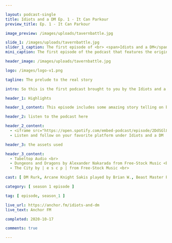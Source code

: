 ```yaml
---

layout: podcast-single
title: Idiots and a DM Ep. 1 - It Can Parkour
preview_title: Ep. 1 - It Can Parkour

image_preview: /images/uploads/tavernbattle.jpg

slide_1: /images/uploads/tavernbattle.jpg
slider_1_caption: The first episode of <br> <span>Idiots and a DM</span>
mini_caption: The first episode of the podcast that features the original cast of players that started it all. Oh the fun that we had and also a skeleton can apparently parkour off walls too.

header_image: /images/uploads/tavernbattle.jpg

logo: /images/logo-v1.png

tagline: The prelude to the real story

intro: So this is the first podcast brought to you by the Idiots and a DM crew. We are doing this podcast as a way of sharing our experience of a newbie dungeon and dragons group. Well not all the way tho, 2 of us have played it before in various sessions. This episode will be the first of many to come - hopefully. The audio quality is a bit bad for many of us due to it being last minute and we all are doing it remote with either our phones' or laptops while the DM has his top of the line products. So bare with us during this moment. Our first journey starts in a town and earns our licenses to be adventures.

header_1: Highlights

header_1_content: This episode includes some amazing story telling on behalf of our DM Rurk and funny scenes involving two characters in the story. They thought it would be nice to touch other people stuff and it backfired. But besides that it also involves a mimic, a damn parkouring skeleton, and a funny blooper part of the recordings as well.

header_2: listen to the podcast here

header_2_content: 
  - <iframe src="https://open.spotify.com/embed-podcast/episode/2DdSGl8xoz02ERoE7IihES" width="100%" height="232" frameborder="0" allowtransparency="true" allow="encrypted-media"></iframe> <br>
  - Listen and follow on your favorite platform under Idiots and a DM

header_3: the assets used

header_3_content:
  - Tabeltop Audio <br>
  - Dungeons and Dragons by Alexander Nakarada from Free-Stock Music <br>
  - The City by | e s c p | from Free-Stock Music <br>

cast: [ DM Rurk, Arcane Knight Sakis played by Brian W., Beast Master Pyria played by LaTashia D., Blood Assassin Crorkiox played by Tray, Brute Pa-gog Turko played by Zachary M., Lycan Bloodfiend played by Dayron, Small human in background played by Payton W. ]

category: [ season 1 episode ]

tag: [ episode, season_1 ]

live_url: https://anchor.fm/idiots-and-dm
live_text: Anchor FM

completed: 2020-10-17

comments: true

---
```


